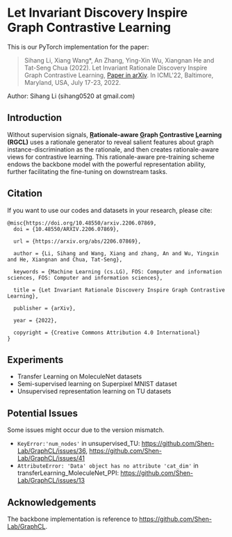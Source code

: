 # Let Invariant Discovery Inspire Graph Contrastive Learning

This is our PyTorch implementation for the paper:

>Sihang Li, Xiang Wang*, An Zhang, Ying-Xin Wu, Xiangnan He and Tat-Seng Chua (2022). Let Invariant Rationale Discovery Inspire Graph Contrastive Learning, [Paper in arXiv](https://arxiv.org/abs/2206.07869). In ICML'22, Baltimore, Maryland, USA, July 17-23, 2022.

Author: Sihang Li (sihang0520 at gmail.com)



## Introduction

Without supervision signals, **<u>R</u>ationale-aware <u>G</u>raph <u>C</u>ontrastive <u>L</u>earning (RGCL)** uses a rationale generator to reveal salient features about graph instance-discrimination as the rationale, and then creates rationale-aware views for contrastive learning. This rationale-aware pre-training scheme endows the backbone model with the powerful representation ability, further facilitating the fine-tuning on downstream tasks.



## Citation 

If you want to use our codes and datasets in your research, please cite:

```
@misc{https://doi.org/10.48550/arxiv.2206.07869,
  doi = {10.48550/ARXIV.2206.07869},

  url = {https://arxiv.org/abs/2206.07869},
  
  author = {Li, Sihang and Wang, Xiang and zhang, An and Wu, Yingxin and He, Xiangnan and Chua, Tat-Seng},
  
  keywords = {Machine Learning (cs.LG), FOS: Computer and information sciences, FOS: Computer and information sciences},
  
  title = {Let Invariant Rationale Discovery Inspire Graph Contrastive Learning},
  
  publisher = {arXiv},
  
  year = {2022},
  
  copyright = {Creative Commons Attribution 4.0 International}
}

```



## Experiments

* Transfer Learning on MoleculeNet datasets
* Semi-supervised learning on Superpixel MNIST dataset
* Unsupervised representation learning on TU datasets



## Potential Issues

Some issues might occur due to the version mismatch.
* ```KeyError:'num_nodes'``` in unsupervised_TU: https://github.com/Shen-Lab/GraphCL/issues/36, https://github.com/Shen-Lab/GraphCL/issues/41
* ```AttributeError: 'Data' object has no attribute 'cat_dim'``` in transferLearning_MoleculeNet_PPI: https://github.com/Shen-Lab/GraphCL/issues/13




## Acknowledgements

The backbone implementation is reference to https://github.com/Shen-Lab/GraphCL.



